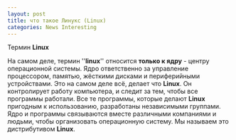```yaml
---
layout: post
title: что такое Линукс (Linux)
categories: News Interesting
---
```


Термин **Linux**

 На самом деле, термин ''**linux**'' относится **только к ядру** - центру операционной системы. 
Ядро 
 ответственно за управление процессором, памятью, жёсткими дисками и периферийными устройствами. 
 Это на самом деле всё, делает что **Linux**. Он контролирует работу компьютера, и следит за тем, 
 чтобы все программы работали. Все те программы, которые делают **Linux** пригодным к 
 использованию, 
 разработаны независимыми группами. Ядро и программы связываются вместе различными компаниями и 
людьми, чтобы организовать операционную систему. Мы называем это дистрибутивом **Linux**. 